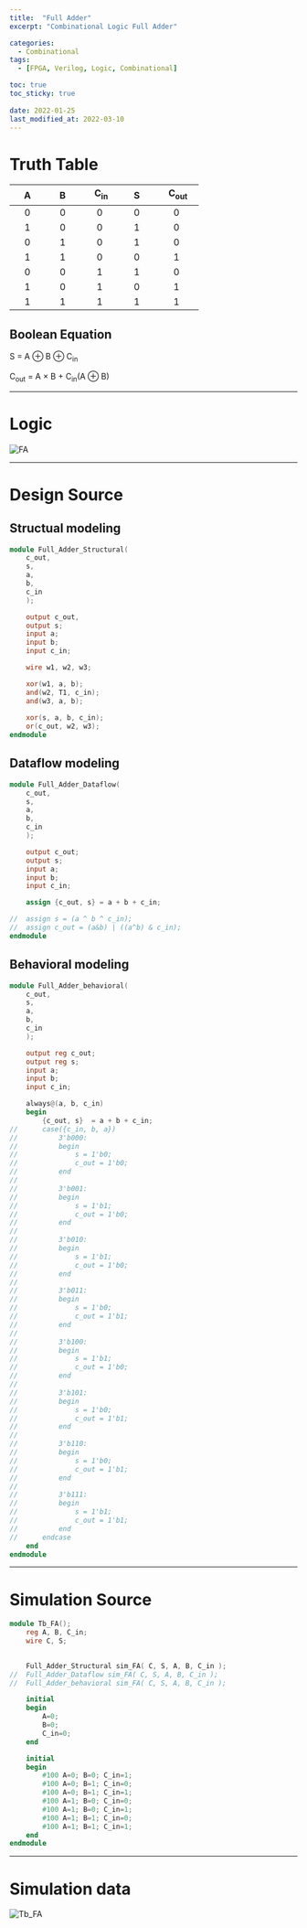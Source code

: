 ```yaml
---
title:  "Full Adder"
excerpt: "Combinational Logic Full Adder"

categories:
  - Combinational
tags:
  - [FPGA, Verilog, Logic, Combinational]

toc: true
toc_sticky: true
 
date: 2022-01-25
last_modified_at: 2022-03-10
---
```


# Truth Table

| &nbsp; &nbsp; A &nbsp; &nbsp; | &nbsp; &nbsp; B &nbsp; &nbsp; | &nbsp; &nbsp; C<sub>in<sub> &nbsp; &nbsp; | &nbsp; &nbsp; S &nbsp; &nbsp; | &nbsp; &nbsp; C<sub>out<sub> &nbsp; &nbsp; |
|:---:|:---:|:---:|:---:|:---:|
|  0  |  0  |  0  |  0  |  0   |
|  1  |  0  |  0  |  1  |  0   |
|  0  |  1  |  0  |  1  |  0   |
|  1  |  1  |  0  |  0  |  1   |
|  0  |  0  |  1  |  1  |  0   |
|  1  |  0  |  1  |  0  |  1   |
|  1  |  1  |  1  |  1  |  1   |

## Boolean Equation

S = A ⊕ B ⊕ C<sub>in</sub>

C<sub>out</sub> = A × B + C<sub>in</sub>(A ⊕ B)

---

# Logic

![FA](/images/2022-01-25-FA/logic.png)

---

# Design Source

## Structual modeling

```verilog
module Full_Adder_Structural(
	c_out,
	s,
	a,
	b,
	c_in
	);

	output c_out, 
	output s;
	input a; 
	input b;
	input c_in;

	wire w1, w2, w3;

	xor(w1, a, b);
	and(w2, T1, c_in);
	and(w3, a, b);
	
	xor(s, a, b, c_in);
	or(c_out, w2, w3);	
endmodule
```

## Dataflow modeling

```verilog
module Full_Adder_Dataflow(
	c_out,
	s,
	a,
	b,
	c_in
	);

	output c_out; 
	output s;
	input a; 
	input b;
	input c_in;

	assign {c_out, s} = a + b + c_in;

//	assign s = (a ^ b ^ c_in);
//	assign c_out = (a&b) | ((a^b) & c_in);
endmodule
```

## Behavioral modeling

```verilog
module Full_Adder_behavioral(
	c_out,
	s,
	a,
	b,
	c_in
	);

	output reg c_out;
	output reg s;
	input a; 
	input b;
	input c_in;

	always@(a, b, c_in)
	begin
		{c_out, s}  = a + b + c_in;
//		case({c_in, b, a})
//			3'b000:
//			begin
//				s = 1'b0;
//				c_out = 1'b0;
//			end
//
//			3'b001:
//			begin
//				s = 1'b1;
//				c_out = 1'b0;
//			end
//
//			3'b010:
//			begin
//				s = 1'b1;
//				c_out = 1'b0;
//			end
//
//			3'b011:
//			begin
//				s = 1'b0;
//				c_out = 1'b1;
//			end
//			
//			3'b100:
//			begin
//				s = 1'b1;
//				c_out = 1'b0;
//			end
//
//			3'b101:
//			begin
//				s = 1'b0;
//				c_out = 1'b1;
//			end
//
//			3'b110:
//			begin
//				s = 1'b0;
//				c_out = 1'b1;
//			end
//
//			3'b111:
//			begin
//				s = 1'b1;
//				c_out = 1'b1;
//			end
//		endcase
	end
endmodule
```
---

# Simulation Source

```verilog
module Tb_FA();
 	reg A, B, C_in;
	wire C, S;
	

	Full_Adder_Structural sim_FA( C, S, A, B, C_in );
//	Full_Adder_Dataflow sim_FA( C, S, A, B, C_in );
//	Full_Adder_behavioral sim_FA( C, S, A, B, C_in );

	initial
	begin
		A=0;
		B=0;
		C_in=0;
	end

	initial
	begin
		#100 A=0; B=0; C_in=1;
		#100 A=0; B=1; C_in=0;
		#100 A=0; B=1; C_in=1;
		#100 A=1; B=0; C_in=0;
		#100 A=1; B=0; C_in=1;
		#100 A=1; B=1; C_in=0;
		#100 A=1; B=1; C_in=1;
	end
endmodule
```
---

# Simulation data

![Tb_FA](/images/2022-01-25-FA/tb.png)
